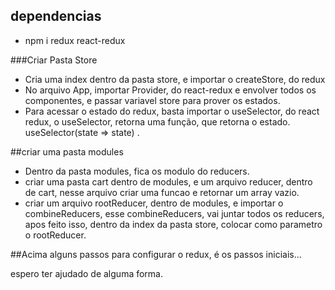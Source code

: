 ## dependencias

- npm i redux react-redux

###Criar Pasta Store

- Cria uma index dentro da pasta store, e importar o createStore, do redux
- No arquivo App, importar Provider, do react-redux e envolver todos os componentes, e passar variavel store para prover os estados.
- Para acessar o estado do redux, basta importar o useSelector, do react redux, o useSelector, retorna uma função, que retorna o estado. useSelector(state => state) .

##criar uma pasta modules

- Dentro da pasta modules, fica os modulo do reducers.
- criar uma pasta cart dentro de modules, e um arquivo reducer, dentro de cart, nesse arquivo criar uma funcao e retornar um array vazio.
- criar um arquivo rootReducer, dentro de modules, e importar o combineReducers, esse combineReducers, vai juntar todos os reducers, apos feito isso, dentro da index da pasta store, colocar como parametro o rootReducer.

##Acima alguns passos para configurar o redux, é os passos iniciais...

espero ter ajudado de alguma forma.

